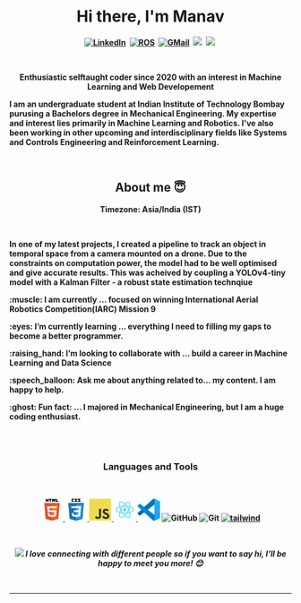 <p>
  <h1 align="center"><b>Hi there, I'm Manav </h1>
</p>
<p align="center">
<a href="https://linkedin.com/in/manav-doshi-871b091b8"><img src="https://img.shields.io/badge/LinkedIn-0077B5?style=for-the-badge&logo=linkedin&logoColor=white" alt="LinkedIn" /></a>&nbsp;
<a href="https://www.djangoproject.com/"><img src="https://img.shields.io/badge/Robot%20Framework-000000?style=for-the-badge&logo=robot-framework&logoColor=white" alt="ROS" /></a>&nbsp;
<a href="mailto:doshimanav@gmail.com"><img src="https://img.shields.io/badge/Gmail-D14836?style=for-the-badge&logo=gmail&logoColor=white" alt="GMail" /></a>&nbsp;
<a href="https://github.com/mdoshi2612"><img src = "https://img.shields.io/badge/GitHub-100000?style=for-the-badge&logo=github&logoColor=white" /></a>&nbsp
<a href = "https://twitter.com/odysseus2612"><img src = "https://img.shields.io/badge/Twitter-1DA1F2?style=for-the-badge&logo=twitter&logoColor=white" /></a>&nbsp
</p>
<br />

<p align="center">Enthusiastic selftaught coder since 2020 with an interest in Machine Learning and Web Developement</p>
<p>I am an undergraduate student at Indian Institute of Technology Bombay purusing a Bachelors degree in Mechanical Engineering. My expertise and interest lies primarily in Machine Learning and Robotics. I've also been working in other upcoming and interdisciplinary fields like Systems and Controls Engineering and Reinforcement Learning.</p>
<br />

<h2 align="center">About me 😇</h2>
<p align="center">
Timezone: Asia/India (IST)
</p>
<br />
<p>In one of my latest projects, I created a pipeline to track an object in temporal space from a camera mounted on a drone. Due to the constraints on computation power, the model had to be well optimised and give accurate results. This was acheived by coupling a YOLOv4-tiny model with a Kalman Filter - a robust state estimation technqiue</p>

<p>:muscle: I am currently ... focused on winning International Aerial Robotics Competition(IARC) Mission 9</p>
<p>:eyes: I’m currently learning ... everything I need to filling my gaps to become a better programmer.</p>
<p>:raising_hand: I’m looking to collaborate with ... build a career in Machine Learning and Data Science</p>
<p>:speech_balloon: Ask me about anything related to... my content. I am happy to help.</p>
<p>:ghost: Fun fact: ... I majored in Mechanical Engineering, but I am a huge coding enthusiast.</p>

<br />
<br />
<p>
<h3 align="center"> Languages and Tools</h3>
</p>
<br />
<p align="center">
<a href="https://www.w3.org/html/" target="_blank"> <img src="https://raw.githubusercontent.com/devicons/devicon/master/icons/html5/html5-original-wordmark.svg" alt="html5" width="40" height="40"/> </a>
<a href="https://www.w3schools.com/css/" target="_blank"> <img src="https://raw.githubusercontent.com/devicons/devicon/master/icons/css3/css3-original-wordmark.svg" alt="css3" width="40" height="40"/> </a>
<a href="https://developer.mozilla.org/en-US/docs/Web/JavaScript" target="_blank"> <img src="https://raw.githubusercontent.com/devicons/devicon/master/icons/javascript/javascript-original.svg" alt="javascript" width="40" height="40"/> </a>
<a href="https://reactjs.org/" target="_blank"> <img src="https://raw.githubusercontent.com/github/explore/80688e429a7d4ef2fca1e82350fe8e3517d3494d/topics/react/react.png" alt="react" width="40" height="40"/> </a>
<img alt="Visual Studio Code" width="40px" src="https://raw.githubusercontent.com/github/explore/80688e429a7d4ef2fca1e82350fe8e3517d3494d/topics/visual-studio-code/visual-studio-code.png" />
<img alt="GitHub" width="40px" src="https://docs.google.com/uc?export=download&id=1fkb6h66GdyddiOlDGXZecngQQoFs9yV0" />
<img alt="Git" width="40px" src="https://raw.githubusercontent.com/jmnote/z-icons/master/svg/git.svg" />
<a href="https://tailwindcss.com/" target="_blank"> <img src="https://www.vectorlogo.zone/logos/tailwindcss/tailwindcss-icon.svg" alt="tailwind" width="40" height="40"/> </a>
   </p>
<br />
<p align="center">
<img src="https://media.giphy.com/media/LnQjpWaON8nhr21vNW/giphy.gif" width="60"> <em><b>I love connecting with different people</b> so if you want to say <b>hi, I'll be happy to meet you more!</b> 😊</em>
</p>
<br />

---
